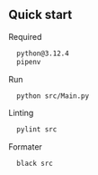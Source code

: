 ## Quick start

Required
```bash
  python@3.12.4
  pipenv
```
Run
```bash
  python src/Main.py
```
Linting
```bash
  pylint src
```
Formater
```bash
  black src
```
